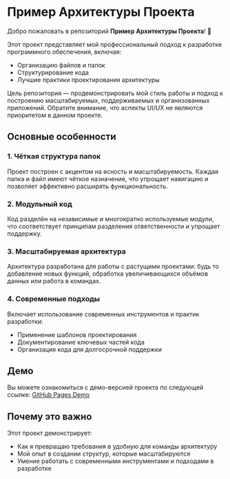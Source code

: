 # Пример Архитектуры Проекта

Добро пожаловать в репозиторий **Пример Архитектуры Проекта**! 🎉

Этот проект представляет мой профессиональный подход к разработке программного обеспечения, включая:

- Организацию файлов и папок
- Структурирование кода
- Лучшие практики проектирования архитектуры

Цель репозитория — продемонстрировать мой стиль работы и подход к построению масштабируемых, поддерживаемых и организованных приложений. Обратите внимание, что аспекты UI/UX не являются приоритетом в данном проекте.

## Основные особенности

### 1. Чёткая структура папок

Проект построен с акцентом на ясность и масштабируемость. Каждая папка и файл имеют чёткое назначение, что упрощает навигацию и позволяет эффективно расширять функциональность.

### 2. Модульный код

Код разделён на независимые и многократно используемые модули, что соответствует принципам разделения ответственности и упрощает поддержку.

### 3. Масштабируемая архитектура

Архитектура разработана для работы с растущими проектами: будь то добавление новых функций, обработка увеличивающихся объёмов данных или работа в командах.

### 4. Современные подходы

Включает использование современных инструментов и практик разработки:

- Применение шаблонов проектирования
- Документирование ключевых частей кода
- Организация кода для долгосрочной поддержки

## Демо

Вы можете ознакомиться с демо-версией проекта по следующей ссылке: [GitHub Pages Demo](https://dima9119708.github.io/project-architecture-demo/)

## Почему это важно

Этот проект демонстрирует:

- Как я превращаю требования в удобную для команды архитектуру
- Мой опыт в создании структур, которые масштабируются
- Умение работать с современными инструментами и подходами в разработке
